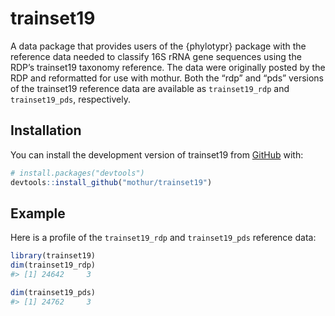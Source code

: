 
<!-- README.md is generated from README.Rmd. Please edit that file -->

# trainset19

<!-- badges: start -->

<!-- badges: end -->

A data package that provides users of the {phylotypr} package with the
reference data needed to classify 16S rRNA gene sequences using the
RDP’s trainset19 taxonomy reference. The data were originally posted by
the RDP and reformatted for use with mothur. Both the “rdp” and “pds”
versions of the trainset19 reference data are available as
`trainset19_rdp` and `trainset19_pds`, respectively.

## Installation

You can install the development version of trainset19 from
[GitHub](https://github.com/) with:

``` r
# install.packages("devtools")
devtools::install_github("mothur/trainset19")
```

## Example

Here is a profile of the `trainset19_rdp` and `trainset19_pds` reference
data:

``` r
library(trainset19)
dim(trainset19_rdp)
#> [1] 24642     3
```

``` r
dim(trainset19_pds)
#> [1] 24762     3
```
